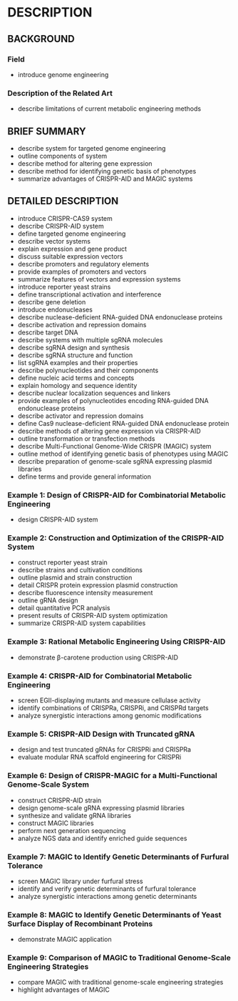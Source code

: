 # DESCRIPTION

## BACKGROUND

### Field

- introduce genome engineering

### Description of the Related Art

- describe limitations of current metabolic engineering methods

## BRIEF SUMMARY

- describe system for targeted genome engineering
- outline components of system
- describe method for altering gene expression
- describe method for identifying genetic basis of phenotypes
- summarize advantages of CRISPR-AID and MAGIC systems

## DETAILED DESCRIPTION

- introduce CRISPR-CAS9 system
- describe CRISPR-AID system
- define targeted genome engineering
- describe vector systems
- explain expression and gene product
- discuss suitable expression vectors
- describe promoters and regulatory elements
- provide examples of promoters and vectors
- summarize features of vectors and expression systems
- introduce reporter yeast strains
- define transcriptional activation and interference
- describe gene deletion
- introduce endonucleases
- describe nuclease-deficient RNA-guided DNA endonuclease proteins
- describe activation and repression domains
- describe target DNA
- describe systems with multiple sgRNA molecules
- describe sgRNA design and synthesis
- describe sgRNA structure and function
- list sgRNA examples and their properties
- describe polynucleotides and their components
- define nucleic acid terms and concepts
- explain homology and sequence identity
- describe nuclear localization sequences and linkers
- provide examples of polynucleotides encoding RNA-guided DNA endonuclease proteins
- describe activator and repression domains
- define Cas9 nuclease-deficient RNA-guided DNA endonuclease protein
- describe methods of altering gene expression via CRISPR-AID
- outline transformation or transfection methods
- describe Multi-Functional Genome-Wide CRISPR (MAGIC) system
- outline method of identifying genetic basis of phenotypes using MAGIC
- describe preparation of genome-scale sgRNA expressing plasmid libraries
- define terms and provide general information

### Example 1: Design of CRISPR-AID for Combinatorial Metabolic Engineering

- design CRISPR-AID system

### Example 2: Construction and Optimization of the CRISPR-AID System

- construct reporter yeast strain
- describe strains and cultivation conditions
- outline plasmid and strain construction
- detail CRISPR protein expression plasmid construction
- describe fluorescence intensity measurement
- outline gRNA design
- detail quantitative PCR analysis
- present results of CRISPR-AID system optimization
- summarize CRISPR-AID system capabilities

### Example 3: Rational Metabolic Engineering Using CRISPR-AID

- demonstrate β-carotene production using CRISPR-AID

### Example 4: CRISPR-AID for Combinatorial Metabolic Engineering

- screen EGII-displaying mutants and measure cellulase activity
- identify combinations of CRISPRa, CRISPRi, and CRISPRd targets
- analyze synergistic interactions among genomic modifications

### Example 5: CRISPR-AID Design with Truncated gRNA

- design and test truncated gRNAs for CRISPRi and CRISPRa
- evaluate modular RNA scaffold engineering for CRISPRi

### Example 6: Design of CRISPR-MAGIC for a Multi-Functional Genome-Scale System

- construct CRISPR-AID strain
- design genome-scale gRNA expressing plasmid libraries
- synthesize and validate gRNA libraries
- construct MAGIC libraries
- perform next generation sequencing
- analyze NGS data and identify enriched guide sequences

### Example 7: MAGIC to Identify Genetic Determinants of Furfural Tolerance

- screen MAGIC library under furfural stress
- identify and verify genetic determinants of furfural tolerance
- analyze synergistic interactions among genetic determinants

### Example 8: MAGIC to Identify Genetic Determinants of Yeast Surface Display of Recombinant Proteins

- demonstrate MAGIC application

### Example 9: Comparison of MAGIC to Traditional Genome-Scale Engineering Strategies

- compare MAGIC with traditional genome-scale engineering strategies
- highlight advantages of MAGIC

